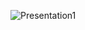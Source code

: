 ![Presentation1](https://user-images.githubusercontent.com/55796944/101988807-1646e900-3cc2-11eb-8a2e-400f5b549418.jpg)
